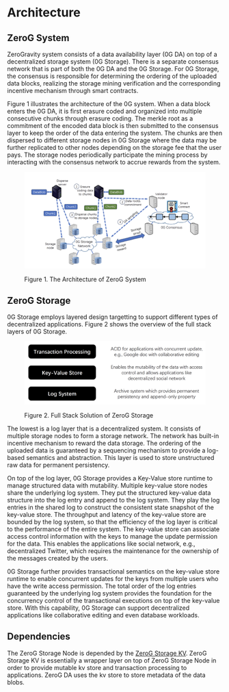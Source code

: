 # Architecture

## ZeroG System

ZeroGravity system consists of a data availability layer (0G DA) on top of a decentralized storage system (0G Storage). There is a separate consensus network that is part of both the 0G DA and the 0G Storage. For 0G Storage, the consensus is responsible for determining the ordering of the uploaded data blocks, realizing the storage mining verification and the corresponding incentive mechanism through smart contracts.

Figure 1 illustrates the architecture of the 0G system. When a data block enters the 0G DA, it is first erasure coded and organized into multiple consecutive chunks through erasure coding. The merkle root as a commitment of the encoded data block is then submitted to the consensus layer to keep the order of the data entering the system. The chunks are then dispersed to different storage nodes in 0G Storage where the data may be further replicated to other nodes depending on the storage fee that the user pays. The storage nodes periodically participate the mining process by interacting with the consensus network to accrue rewards from the system.&#x20;

<figure><img src="../.gitbook/assets/image (1) (1).png" alt=""><figcaption><p>Figure 1. The Architecture of ZeroG System</p></figcaption></figure>

## ZeroG Storage

0G Storage employs layered design targetting to support different types of decentralized applications. Figure 2 shows the overview of the full stack layers of 0G Storage.

<figure><img src="../.gitbook/assets/image (1).png" alt=""><figcaption><p>Figure 2. Full Stack Solution of ZeroG Storage</p></figcaption></figure>

The lowest is a log layer that is a decentralized system. It consists of multiple storage nodes to form a storage network. The network has built-in incentive mechanism to reward the data storage. The ordering of the uploaded data is guaranteed by a sequencing mechanism to provide a log-based semantics and abstraction. This layer is used to store unstructured raw data for permanent persistency.

On top of the log layer, 0G Storage provides a Key-Value store runtime to manage structured data with mutability. Multiple key-value store nodes share the underlying log system. They put the structured key-value data structure into the log entry and append to the log system. They play the log entries in the shared log to construct the consistent state snapshot of the key-value store. The throughput and latency of the key-value store are bounded by the log system, so that the efficiency of the log layer is critical to the performance of the entire system. The key-value store can associate access control information with the keys to manage the update permission for the data. This enables the applications like social network, e.g., decentralized Twitter, which requires the maintenance for the ownership of the messages created by the users.&#x20;

0G Storage further provides transactional semantics on the key-value store runtime to enable concurrent updates for the keys from multiple users who have the write access permission. The total order of the log entries guaranteed by the underlying log system provides the foundation for the concurrency control of the transactional executions on top of the key-value store. With this capability, 0G Storage can support decentralized applications like collaborative editing and even database workloads.

## Dependencies

The ZeroG Storage Node is depended by the [ZeroG Storage KV](https://github.com/zero-gravity-labs/zerog-storage-kv). ZeroG Storage KV is essentially a wrapper layer on top of ZeroG Storage Node in order to provide mutable kv store and transaction processing to applications. ZeroG DA uses the kv store to store metadata of the data blobs.
